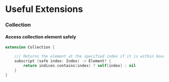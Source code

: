 # Useful Extensions

### Collection
#### Access collection element safely
```swift
extension Collection {

    /// Returns the element at the specified index if it is within bounds, otherwise nil.
    subscript (safe index: Index) -> Element? {
        return indices.contains(index) ? self[index] : nil
    }
}
```



